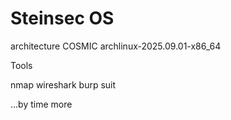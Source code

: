 

# Steinsec OS

architecture
COSMIC 
archlinux-2025.09.01-x86_64

Tools

nmap
wireshark
burp suit 


...by time more 
